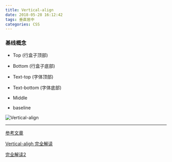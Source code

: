 ```yaml
---
title: Vertical-align
date: 2018-05-28 16:12:42
tags: 垂直居中
categories: CSS
---
```

### 基线概念
+ Top (行盒子顶部)
+ Bottom (行盒子底部)

+ Text-top (字体顶部)
+ Text-bottom (字体底部)

+ Middle
+ baseline


![Vertical-align](https://upload-images.jianshu.io/upload_images/3229842-bd636d582f21a29b.png?imageMogr2/auto-orient/strip%7CimageView2/2/w/700)

---
[参考文章](https://www.jianshu.com/p/dea069fecb62)

[Vertical-aligh 完全解读](https://mp.weixin.qq.com/s?__biz=MzAxODE2MjM1MA==&mid=2651554219&idx=1&sn=4647c8957b8063c2fd0433d351854610&chksm=8025566ab752df7c3295dddd442347d143e214945a86492aed790cd649a38ef5e10076d1c0aa&scene=0#rd)

[完全解读2](http://www.zhangxinxu.com/wordpress/2015/08/css-deep-understand-vertical-align-and-line-height/)